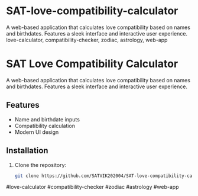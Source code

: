 # SAT-love-compatibility-calculator
A web-based application that calculates love compatibility based on names and birthdates. Features a sleek interface and interactive user experience.
love-calculator, compatibility-checker, zodiac, astrology, web-app
# SAT Love Compatibility Calculator

A web-based application that calculates love compatibility based on names and birthdates. Features a sleek interface and interactive user experience.

## Features
- Name and birthdate inputs
- Compatibility calculation
- Modern UI design

## Installation
1. Clone the repository:
   ```sh
   git clone https://github.com/SATVIK202004/SAT-love-compatibility-calculator.git
#love-calculator #compatibility-checker #zodiac #astrology #web-app
